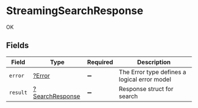 # StreamingSearchResponse

OK


## Fields

| Field                                                    | Type                                                     | Required                                                 | Description                                              |
| -------------------------------------------------------- | -------------------------------------------------------- | -------------------------------------------------------- | -------------------------------------------------------- |
| `error`                                                  | [?Error](../../models/shared/Error.md)                   | :heavy_minus_sign:                                       | The Error type defines a logical error model             |
| `result`                                                 | [?SearchResponse](../../models/shared/SearchResponse.md) | :heavy_minus_sign:                                       | Response struct for search                               |